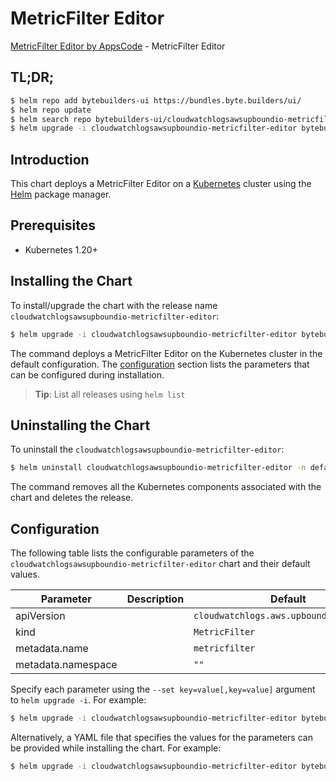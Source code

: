 # MetricFilter Editor

[MetricFilter Editor by AppsCode](https://byte.builders) - MetricFilter Editor

## TL;DR;

```bash
$ helm repo add bytebuilders-ui https://bundles.byte.builders/ui/
$ helm repo update
$ helm search repo bytebuilders-ui/cloudwatchlogsawsupboundio-metricfilter-editor --version=v0.4.18
$ helm upgrade -i cloudwatchlogsawsupboundio-metricfilter-editor bytebuilders-ui/cloudwatchlogsawsupboundio-metricfilter-editor -n default --create-namespace --version=v0.4.18
```

## Introduction

This chart deploys a MetricFilter Editor on a [Kubernetes](http://kubernetes.io) cluster using the [Helm](https://helm.sh) package manager.

## Prerequisites

- Kubernetes 1.20+

## Installing the Chart

To install/upgrade the chart with the release name `cloudwatchlogsawsupboundio-metricfilter-editor`:

```bash
$ helm upgrade -i cloudwatchlogsawsupboundio-metricfilter-editor bytebuilders-ui/cloudwatchlogsawsupboundio-metricfilter-editor -n default --create-namespace --version=v0.4.18
```

The command deploys a MetricFilter Editor on the Kubernetes cluster in the default configuration. The [configuration](#configuration) section lists the parameters that can be configured during installation.

> **Tip**: List all releases using `helm list`

## Uninstalling the Chart

To uninstall the `cloudwatchlogsawsupboundio-metricfilter-editor`:

```bash
$ helm uninstall cloudwatchlogsawsupboundio-metricfilter-editor -n default
```

The command removes all the Kubernetes components associated with the chart and deletes the release.

## Configuration

The following table lists the configurable parameters of the `cloudwatchlogsawsupboundio-metricfilter-editor` chart and their default values.

|     Parameter      | Description |                      Default                       |
|--------------------|-------------|----------------------------------------------------|
| apiVersion         |             | <code>cloudwatchlogs.aws.upbound.io/v1beta1</code> |
| kind               |             | <code>MetricFilter</code>                          |
| metadata.name      |             | <code>metricfilter</code>                          |
| metadata.namespace |             | <code>""</code>                                    |


Specify each parameter using the `--set key=value[,key=value]` argument to `helm upgrade -i`. For example:

```bash
$ helm upgrade -i cloudwatchlogsawsupboundio-metricfilter-editor bytebuilders-ui/cloudwatchlogsawsupboundio-metricfilter-editor -n default --create-namespace --version=v0.4.18 --set apiVersion=cloudwatchlogs.aws.upbound.io/v1beta1
```

Alternatively, a YAML file that specifies the values for the parameters can be provided while
installing the chart. For example:

```bash
$ helm upgrade -i cloudwatchlogsawsupboundio-metricfilter-editor bytebuilders-ui/cloudwatchlogsawsupboundio-metricfilter-editor -n default --create-namespace --version=v0.4.18 --values values.yaml
```
